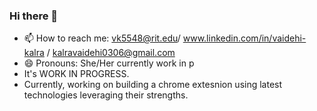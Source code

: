 ### Hi there 👋

- 📫 How to reach me: vk5548@rit.edu/ www.linkedin.com/in/vaidehi-kalra / kalravaidehi0306@gmail.com
- 😄 Pronouns: She/Her currently work in p
- It's WORK IN PROGRESS.
- Currently, working on building a chrome extesnion using latest technologies leveraging their strengths.
  





